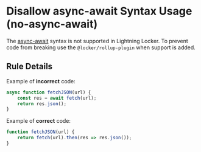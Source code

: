 # Disallow async-await Syntax Usage (no-async-await)

The [async-await](https://developer.mozilla.org/en-US/docs/Web/JavaScript/Reference/Statements/async_function)
syntax is  not supported in Lightning Locker. To prevent code from breaking use
the `@locker/rollup-plugin` when support is added.

## Rule Details

Example of **incorrect** code:

<!-- eslint-disable-next-line no-unused-vars -->
```js
async function fetchJSON(url) {
    const res = await fetch(url);
    return res.json();
}
```

Example of **correct** code:

<!-- eslint-disable-next-line no-unused-vars -->
```js
function fetchJSON(url) {
    return fetch(url).then(res => res.json());
}
```
